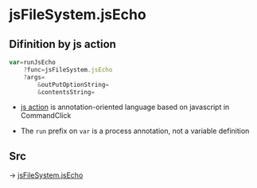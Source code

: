 # jsFileSystem.jsEcho

## Difinition by js action

```js.js
var=runJsEcho
	?func=jsFileSystem.jsEcho
	?args=
		&outPutOptionString=
		&contentsString=
```

- [js action](#) is annotation-oriented language based on javascript in CommandClick

- The `run` prefix on `var` is a process annotation, not a variable definition

## Src

-> [jsFileSystem.jsEcho](https://github.com/puutaro/CommandClick/blob/master/app/src/main/java/com/puutaro/commandclick/fragment_lib/terminal_fragment/js_interface/file/JsFileSystem.kt#L154)


